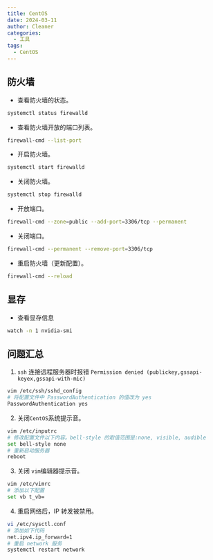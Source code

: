 ```yaml
---
title: CentOS
date: 2024-03-11
author: Cleaner
categories:
  - 工具
tags:
  - CentOS
---
```


## 防火墙

- 查看防火墙的状态。

```sh
systemctl status firewalld
```

- 查看防火墙开放的端口列表。

```sh
firewall-cmd --list-port
```

- 开启防火墙。

```sh
systemctl start firewalld
```

- 关闭防火墙。

```sh
systemctl stop firewalld
```

- 开放端口。

```sh
firewall-cmd --zone=public --add-port=3306/tcp --permanent
```

- 关闭端口。

```sh
firewall-cmd --permanent --remove-port=3306/tcp
```

- 重启防火墙（更新配置）。

```sh
firewall-cmd --reload
```

## 显存

- 查看显存信息

```sh
watch -n 1 nvidia-smi
```

## 问题汇总

1. `ssh` 连接远程服务器时报错 `Permission denied (publickey,gssapi-keyex,gssapi-with-mic)`

```sh
vim /etc/ssh/sshd_config
# 将配置文件中 PasswordAuthentication 的值改为 yes
PasswordAuthentication yes
```

2. 关闭`CentOS`系统提示音。

```sh
vim /etc/inputrc
# 修改配置文件以下内容。bell-style 的取值范围是:none, visible, audible
set bell-style none
# 重新启动服务器
reboot
```

3. 关闭 `vim`编辑器提示音。

```sh
vim /etc/vimrc
# 添加以下配置
set vb t_vb=
```

4. 重启网络后，IP 转发被禁用。

```sh
vi /etc/sysctl.conf
# 添加如下代码
net.ipv4.ip_forward=1
# 重启 network 服务
systemctl restart network
```
